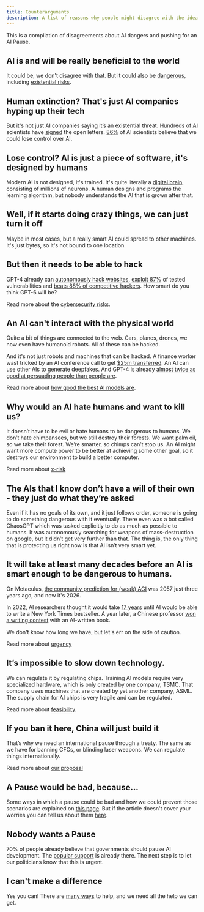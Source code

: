 ```yaml
---
title: Counterarguments
description: A list of reasons why people might disagree with the idea of pausing AI development - and how to respond to them.
---
```


This is a compilation of disagreements about AI dangers and pushing for an AI Pause.

## AI is and will be really beneficial to the world

It could be, we don't disagree with that.
But it could also be [dangerous](/risks), including [existential risks](/xrisk).

## Human extinction? That's just AI companies hyping up their tech

But it's not just AI companies saying it’s an existential threat.
Hundreds of AI scientists have [signed](https://www.safe.ai/work/statement-on-ai-risk) the open letters.
[86%](https://wiki.aiimpacts.org/ai_timelines/predictions_of_human-level_ai_timelines/ai_timeline_surveys/2023_expert_survey_on_progress_in_ai) of AI scientists believe that we could lose control over AI.

## Lose control? AI is just a piece of software, it's designed by humans

Modern AI is not designed, it's trained.
It's quite literally a [digital brain](/digital-brains), consisting of millions of neurons.
A human designs and programs the learning algorithm, but nobody understands the AI that is grown after that.

## Well, if it starts doing crazy things, we can just turn it off

Maybe in most cases, but a really smart AI could spread to other machines.
It's just bytes, so it's not bound to one location.

## But then it needs to be able to hack

GPT-4 already can [autonomously hack websites](https://arxiv.org/html/2402.06664v1), [exploit 87%](https://arxiv.org/abs/2404.08144) of tested vulnerabilities and [beats 88% of competitive hackers](https://arxiv.org/pdf/2402.11814.pdf).
How smart do you think GPT-6 will be?

Read more about the [cybersecurity risks](/cybersecurity-risks).

## An AI can't interact with the physical world

Quite a bit of things are connected to the web.
Cars, planes, drones, we now even have humanoid robots.
All of these can be hacked.

And it's not just robots and machines that can be hacked.
A finance worker wast tricked by an AI conference call to get [$25m transferred](https://edition.cnn.com/2024/02/04/asia/deepfake-cfo-scam-hong-kong-intl-hnk/index.html).
An AI can use other AIs to generate deepfakes.
And GPT-4 is already [almost twice as good at persuading people than people are](https://arxiv.org/abs/2403.14380).

Read more about [how good the best AI models are](/sota).

## Why would an AI hate humans and want to kill us?

It doesn’t have to be evil or hate humans to be dangerous to humans.
We don’t hate chimpansees, but we still destroy their forests.
We want palm oil, so we take their forest. We’re smarter, so chimps can’t stop us.
An AI might want more compute power to be better at achieving some other goal, so it destroys our environment to build a better computer.

Read more about [x-risk](/xrisk)

## The AIs that I know don’t have a will of their own - they just do what they’re asked

Even if it has no goals of its own, and it just follows order, someone is going to do something dangerous with it eventually.
There even was a bot called ChaosGPT which was tasked explicitly to do as much as possible to humans.
It was autonomously searching for weapons of mass-destruction on google, but it didn’t get very further than that.
The thing is, the only thing that is protecting us right now is that AI isn’t very smart yet.

## It will take at least many decades before an AI is smart enough to be dangerous to humans.

On Metaculus, [the community prediction for (weak) AGI](https://www.metaculus.com/questions/3479/date-weakly-general-ai-is-publicly-known/) was 2057 just three years ago, and now it's 2026.

In 2022, AI researchers thought it would take [17 years](https://aiimpacts.org/2022-expert-survey-on-progress-in-ai/) until AI would be able to write a New York Times bestseller.
A year later, a Chinese professor [won a writing contest](https://www.scmp.com/news/china/science/article/3245725/chinese-professor-used-ai-write-science-fiction-novel-then-it-won-national-award) with an AI-written book.

We don't know how long we have, but let's err on the side of caution.

Read more about [urgency](/urgency)

## It’s impossible to slow down technology.

We can regulate it by regulating chips.
Training AI models require very specialized hardware, which is only created by one company, TSMC.
That company uses machines that are created by yet another company, ASML.
The supply chain for AI chips is very fragile and can be regulated.

Read more about [feasibility](/feasibility).

## If you ban it here, China will just build it

That’s why we need an international pause through a treaty.
The same as we have for banning CFCs, or blinding laser weapons.
We can regulate things internationally.

Read more about [our proposal](/proposal)

## A Pause would be bad, because...

Some ways in which a pause could be bad and how we could prevent those scenarios are explained on [this page](/mitigating-pause-failures).
But if the article doesn't cover your worries you can tell us about them [here](https://airtable.com/appWPTGqZmUcs3NWu/pagIvo9Sv6IDHaolu/form).

## Nobody wants a Pause

70% of people already believe that governments should pause AI development.
The [popular support](/polls-and-surveys) is already there.
The next step is to let our politicians know that this is urgent.

## I can't make a difference

Yes you can!
There are [many ways](/action) to help, and we need all the help we can get.
